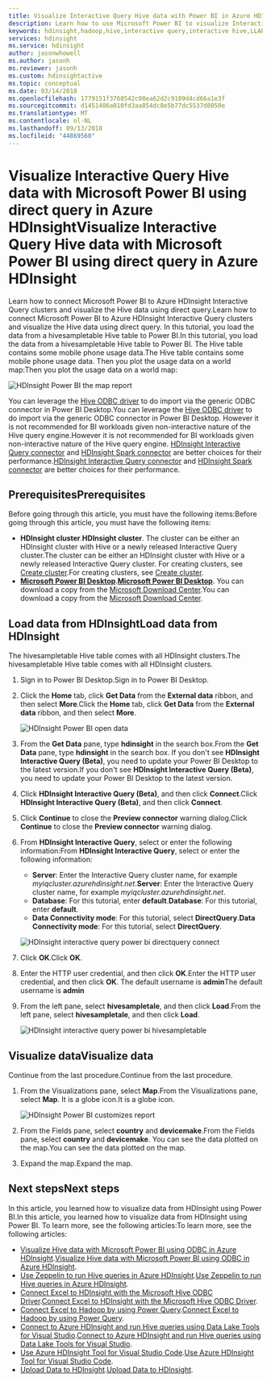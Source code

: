 ```yaml
---
title: Visualize Interactive Query Hive data with Power BI in Azure HDInsight
description: Learn how to use Microsoft Power BI to visualize Interactive Query Hive data processed by Azure HDInsight.
keywords: hdinsight,hadoop,hive,interactive query,interactive hive,LLAP,directquery
services: hdinsight
ms.service: hdinsight
author: jasonwhowell
ms.author: jasonh
ms.reviewer: jasonh
ms.custom: hdinsightactive
ms.topic: conceptual
ms.date: 03/14/2018
ms.openlocfilehash: 1779151f3768542c08ea62d2c9109d4cd66a1e3f
ms.sourcegitcommit: d1451406a010fd3aa854dc8e5b77dc5537d8050e
ms.translationtype: MT
ms.contentlocale: nl-NL
ms.lasthandoff: 09/13/2018
ms.locfileid: "44869560"
---
```

# <a name="visualize-interactive-query-hive-data-with-microsoft-power-bi-using-direct-query-in-azure-hdinsight"></a><span data-ttu-id="49e01-104">Visualize Interactive Query Hive data with Microsoft Power BI using direct query in Azure HDInsight</span><span class="sxs-lookup"><span data-stu-id="49e01-104">Visualize Interactive Query Hive data with Microsoft Power BI using direct query in Azure HDInsight</span></span>

<span data-ttu-id="49e01-105">Learn how to connect Microsoft Power BI to Azure HDInsight Interactive Query clusters and visualize the Hive data using direct query.</span><span class="sxs-lookup"><span data-stu-id="49e01-105">Learn how to connect Microsoft Power BI to Azure HDInsight Interactive Query clusters and visualize the Hive data using direct query.</span></span> <span data-ttu-id="49e01-106">In this tutorial, you load the data from a hivesampletable Hive table to Power BI.</span><span class="sxs-lookup"><span data-stu-id="49e01-106">In this tutorial, you load the data from a hivesampletable Hive table to Power BI.</span></span> <span data-ttu-id="49e01-107">The Hive table contains some mobile phone usage data.</span><span class="sxs-lookup"><span data-stu-id="49e01-107">The Hive table contains some mobile phone usage data.</span></span> <span data-ttu-id="49e01-108">Then you plot the usage data on a world map:</span><span class="sxs-lookup"><span data-stu-id="49e01-108">Then you plot the usage data on a world map:</span></span>

![HDInsight Power BI the map report](./media/apache-hadoop-connect-hive-power-bi-directquery/hdinsight-power-bi-visualization.png)

<span data-ttu-id="49e01-110">You can leverage the [Hive ODBC driver](../hadoop/apache-hadoop-connect-hive-power-bi.md) to do import via the generic ODBC connector in Power BI Desktop.</span><span class="sxs-lookup"><span data-stu-id="49e01-110">You can leverage the [Hive ODBC driver](../hadoop/apache-hadoop-connect-hive-power-bi.md) to do import via the generic ODBC connector in Power BI Desktop.</span></span> <span data-ttu-id="49e01-111">However it is not recommended for BI workloads given non-interactive nature of the Hive query engine.</span><span class="sxs-lookup"><span data-stu-id="49e01-111">However it is not recommended for BI workloads given non-interactive nature of the Hive query engine.</span></span> <span data-ttu-id="49e01-112">[HDInsight Interactive Query connector](./apache-hadoop-connect-hive-power-bi-directquery.md) and [HDInsight Spark connector](https://docs.microsoft.com/power-bi/spark-on-hdinsight-with-direct-connect) are better choices for their performance.</span><span class="sxs-lookup"><span data-stu-id="49e01-112">[HDInsight Interactive Query connector](./apache-hadoop-connect-hive-power-bi-directquery.md) and [HDInsight Spark connector](https://docs.microsoft.com/power-bi/spark-on-hdinsight-with-direct-connect) are better choices for their performance.</span></span>

## <a name="prerequisites"></a><span data-ttu-id="49e01-113">Prerequisites</span><span class="sxs-lookup"><span data-stu-id="49e01-113">Prerequisites</span></span>
<span data-ttu-id="49e01-114">Before going through this article, you must have the following items:</span><span class="sxs-lookup"><span data-stu-id="49e01-114">Before going through this article, you must have the following items:</span></span>

* <span data-ttu-id="49e01-115">**HDInsight cluster**.</span><span class="sxs-lookup"><span data-stu-id="49e01-115">**HDInsight cluster**.</span></span> <span data-ttu-id="49e01-116">The cluster can be either an HDInsight cluster with Hive or a newly released Interactive Query cluster.</span><span class="sxs-lookup"><span data-stu-id="49e01-116">The cluster can be either an HDInsight cluster with Hive or a newly released Interactive Query cluster.</span></span> <span data-ttu-id="49e01-117">For creating clusters, see [Create cluster](../hadoop/apache-hadoop-linux-tutorial-get-started.md#create-cluster).</span><span class="sxs-lookup"><span data-stu-id="49e01-117">For creating clusters, see [Create cluster](../hadoop/apache-hadoop-linux-tutorial-get-started.md#create-cluster).</span></span>
* <span data-ttu-id="49e01-118">**[Microsoft Power BI Desktop](https://powerbi.microsoft.com/desktop/)**.</span><span class="sxs-lookup"><span data-stu-id="49e01-118">**[Microsoft Power BI Desktop](https://powerbi.microsoft.com/desktop/)**.</span></span> <span data-ttu-id="49e01-119">You can download a copy from the [Microsoft Download Center](https://www.microsoft.com/download/details.aspx?id=45331).</span><span class="sxs-lookup"><span data-stu-id="49e01-119">You can download a copy from the [Microsoft Download Center](https://www.microsoft.com/download/details.aspx?id=45331).</span></span>

## <a name="load-data-from-hdinsight"></a><span data-ttu-id="49e01-120">Load data from HDInsight</span><span class="sxs-lookup"><span data-stu-id="49e01-120">Load data from HDInsight</span></span>

<span data-ttu-id="49e01-121">The hivesampletable Hive table comes with all HDInsight clusters.</span><span class="sxs-lookup"><span data-stu-id="49e01-121">The hivesampletable Hive table comes with all HDInsight clusters.</span></span>

1. <span data-ttu-id="49e01-122">Sign in to Power BI Desktop.</span><span class="sxs-lookup"><span data-stu-id="49e01-122">Sign in to Power BI Desktop.</span></span>
2. <span data-ttu-id="49e01-123">Click the **Home** tab, click **Get Data** from the **External data** ribbon, and then select **More**.</span><span class="sxs-lookup"><span data-stu-id="49e01-123">Click the **Home** tab, click **Get Data** from the **External data** ribbon, and then select **More**.</span></span>

    ![HDInsight Power BI open data](./media/apache-hadoop-connect-hive-power-bi-directquery/hdinsight-power-bi-open-odbc.png)
3. <span data-ttu-id="49e01-125">From the **Get Data** pane, type **hdinsight** in the search box.</span><span class="sxs-lookup"><span data-stu-id="49e01-125">From the **Get Data** pane, type **hdinsight** in the search box.</span></span> <span data-ttu-id="49e01-126">If you don't see **HDInsight Interactive Query (Beta)**, you need to update your Power BI Desktop to the latest version.</span><span class="sxs-lookup"><span data-stu-id="49e01-126">If you don't see **HDInsight Interactive Query (Beta)**, you need to update your Power BI Desktop to the latest version.</span></span>
4. <span data-ttu-id="49e01-127">Click **HDInsight Interactive Query (Beta)**, and then click **Connect**.</span><span class="sxs-lookup"><span data-stu-id="49e01-127">Click **HDInsight Interactive Query (Beta)**, and then click **Connect**.</span></span>
5. <span data-ttu-id="49e01-128">Click **Continue** to close the **Preview connector** warning dialog.</span><span class="sxs-lookup"><span data-stu-id="49e01-128">Click **Continue** to close the **Preview connector** warning dialog.</span></span>
6. <span data-ttu-id="49e01-129">From **HDInsight Interactive Query**, select or enter the following information:</span><span class="sxs-lookup"><span data-stu-id="49e01-129">From **HDInsight Interactive Query**, select or enter the following information:</span></span>

    - <span data-ttu-id="49e01-130">**Server**: Enter the Interactive Query cluster name, for example *myiqcluster.azurehdinsight.net*.</span><span class="sxs-lookup"><span data-stu-id="49e01-130">**Server**: Enter the Interactive Query cluster name, for example *myiqcluster.azurehdinsight.net*.</span></span>
    - <span data-ttu-id="49e01-131">**Database**: For this tutorial, enter **default**.</span><span class="sxs-lookup"><span data-stu-id="49e01-131">**Database**: For this tutorial, enter **default**.</span></span>
    - <span data-ttu-id="49e01-132">**Data Connectivity mode**: For this tutorial, select **DirectQuery**.</span><span class="sxs-lookup"><span data-stu-id="49e01-132">**Data Connectivity mode**: For this tutorial, select **DirectQuery**.</span></span>

    ![HDInsight interactive query power bi directquery connect](./media/apache-hadoop-connect-hive-power-bi-directquery/hdinsight-interactive-query-power-bi-connect.png)
7. <span data-ttu-id="49e01-134">Click **OK**.</span><span class="sxs-lookup"><span data-stu-id="49e01-134">Click **OK**.</span></span>
8. <span data-ttu-id="49e01-135">Enter the HTTP user credential, and then click **OK**.</span><span class="sxs-lookup"><span data-stu-id="49e01-135">Enter the HTTP user credential, and then click **OK**.</span></span>  <span data-ttu-id="49e01-136">The default username is **admin**</span><span class="sxs-lookup"><span data-stu-id="49e01-136">The default username is **admin**</span></span>
9. <span data-ttu-id="49e01-137">From the left pane, select **hivesampletale**, and then click **Load**.</span><span class="sxs-lookup"><span data-stu-id="49e01-137">From the left pane, select **hivesampletale**, and then click **Load**.</span></span>

    ![HDInsight interactive query power bi hivesampletable](./media/apache-hadoop-connect-hive-power-bi-directquery/hdinsight-interactive-query-power-bi-hivesampletable.png)

## <a name="visualize-data"></a><span data-ttu-id="49e01-139">Visualize data</span><span class="sxs-lookup"><span data-stu-id="49e01-139">Visualize data</span></span>

<span data-ttu-id="49e01-140">Continue from the last procedure.</span><span class="sxs-lookup"><span data-stu-id="49e01-140">Continue from the last procedure.</span></span>

1. <span data-ttu-id="49e01-141">From the Visualizations pane, select **Map**.</span><span class="sxs-lookup"><span data-stu-id="49e01-141">From the Visualizations pane, select **Map**.</span></span>  <span data-ttu-id="49e01-142">It is a globe icon.</span><span class="sxs-lookup"><span data-stu-id="49e01-142">It is a globe icon.</span></span>

    ![HDInsight Power BI customizes report](./media/apache-hadoop-connect-hive-power-bi-directquery/hdinsight-power-bi-customize.png)
2. <span data-ttu-id="49e01-144">From the Fields pane, select **country** and **devicemake**.</span><span class="sxs-lookup"><span data-stu-id="49e01-144">From the Fields pane, select **country** and **devicemake**.</span></span> <span data-ttu-id="49e01-145">You can see the data plotted on the map.</span><span class="sxs-lookup"><span data-stu-id="49e01-145">You can see the data plotted on the map.</span></span>
3. <span data-ttu-id="49e01-146">Expand the map.</span><span class="sxs-lookup"><span data-stu-id="49e01-146">Expand the map.</span></span>

## <a name="next-steps"></a><span data-ttu-id="49e01-147">Next steps</span><span class="sxs-lookup"><span data-stu-id="49e01-147">Next steps</span></span>
<span data-ttu-id="49e01-148">In this article, you learned how to visualize data from HDInsight using Power BI.</span><span class="sxs-lookup"><span data-stu-id="49e01-148">In this article, you learned how to visualize data from HDInsight using Power BI.</span></span>  <span data-ttu-id="49e01-149">To learn more, see the following articles:</span><span class="sxs-lookup"><span data-stu-id="49e01-149">To learn more, see the following articles:</span></span>

* <span data-ttu-id="49e01-150">[Visualize Hive data with Microsoft Power BI using ODBC in Azure HDInsight](../hadoop/apache-hadoop-connect-hive-power-bi.md).</span><span class="sxs-lookup"><span data-stu-id="49e01-150">[Visualize Hive data with Microsoft Power BI using ODBC in Azure HDInsight](../hadoop/apache-hadoop-connect-hive-power-bi.md).</span></span> 
* <span data-ttu-id="49e01-151">[Use Zeppelin to run Hive queries in Azure HDInsight](./../hdinsight-connect-hive-zeppelin.md).</span><span class="sxs-lookup"><span data-stu-id="49e01-151">[Use Zeppelin to run Hive queries in Azure HDInsight](./../hdinsight-connect-hive-zeppelin.md).</span></span>
* <span data-ttu-id="49e01-152">[Connect Excel to HDInsight with the Microsoft Hive ODBC Driver](../hadoop/apache-hadoop-connect-excel-hive-odbc-driver.md).</span><span class="sxs-lookup"><span data-stu-id="49e01-152">[Connect Excel to HDInsight with the Microsoft Hive ODBC Driver](../hadoop/apache-hadoop-connect-excel-hive-odbc-driver.md).</span></span>
* <span data-ttu-id="49e01-153">[Connect Excel to Hadoop by using Power Query](../hadoop/apache-hadoop-connect-excel-power-query.md).</span><span class="sxs-lookup"><span data-stu-id="49e01-153">[Connect Excel to Hadoop by using Power Query](../hadoop/apache-hadoop-connect-excel-power-query.md).</span></span>
* <span data-ttu-id="49e01-154">[Connect to Azure HDInsight and run Hive queries using Data Lake Tools for Visual Studio](../hadoop/apache-hadoop-visual-studio-tools-get-started.md).</span><span class="sxs-lookup"><span data-stu-id="49e01-154">[Connect to Azure HDInsight and run Hive queries using Data Lake Tools for Visual Studio](../hadoop/apache-hadoop-visual-studio-tools-get-started.md).</span></span>
* <span data-ttu-id="49e01-155">[Use Azure HDInsight Tool for Visual Studio Code](../hdinsight-for-vscode.md).</span><span class="sxs-lookup"><span data-stu-id="49e01-155">[Use Azure HDInsight Tool for Visual Studio Code](../hdinsight-for-vscode.md).</span></span>
* <span data-ttu-id="49e01-156">[Upload Data to HDInsight](./../hdinsight-upload-data.md).</span><span class="sxs-lookup"><span data-stu-id="49e01-156">[Upload Data to HDInsight](./../hdinsight-upload-data.md).</span></span>
